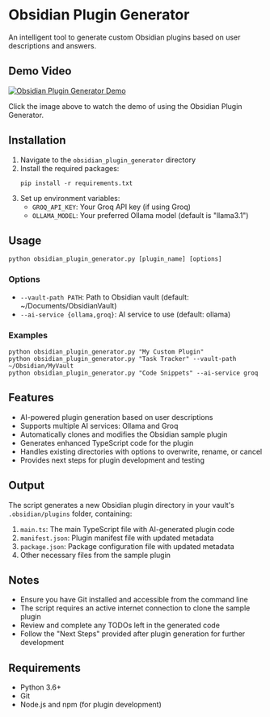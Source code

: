 # Obsidian Plugin Generator

An intelligent tool to generate custom Obsidian plugins based on user descriptions and answers.

## Demo Video

[![Obsidian Plugin Generator Demo](https://img.youtube.com/vi/YXgOXf6oDBQ/0.jpg)](https://www.youtube.com/watch?v=YXgOXf6oDBQ)

Click the image above to watch the demo of using the Obsidian Plugin Generator.

## Installation

1. Navigate to the `obsidian_plugin_generator` directory
2. Install the required packages:
   ```
   pip install -r requirements.txt
   ```
3. Set up environment variables:
   - `GROQ_API_KEY`: Your Groq API key (if using Groq)
   - `OLLAMA_MODEL`: Your preferred Ollama model (default is "llama3.1")

## Usage

```
python obsidian_plugin_generator.py [plugin_name] [options]
```

### Options

- `--vault-path PATH`: Path to Obsidian vault (default: ~/Documents/ObsidianVault)
- `--ai-service {ollama,groq}`: AI service to use (default: ollama)

### Examples

```
python obsidian_plugin_generator.py "My Custom Plugin"
python obsidian_plugin_generator.py "Task Tracker" --vault-path ~/Obsidian/MyVault
python obsidian_plugin_generator.py "Code Snippets" --ai-service groq
```

## Features

- AI-powered plugin generation based on user descriptions
- Supports multiple AI services: Ollama and Groq
- Automatically clones and modifies the Obsidian sample plugin
- Generates enhanced TypeScript code for the plugin
- Handles existing directories with options to overwrite, rename, or cancel
- Provides next steps for plugin development and testing

## Output

The script generates a new Obsidian plugin directory in your vault's `.obsidian/plugins` folder, containing:

1. `main.ts`: The main TypeScript file with AI-generated plugin code
2. `manifest.json`: Plugin manifest file with updated metadata
3. `package.json`: Package configuration file with updated metadata
4. Other necessary files from the sample plugin

## Notes

- Ensure you have Git installed and accessible from the command line
- The script requires an active internet connection to clone the sample plugin
- Review and complete any TODOs left in the generated code
- Follow the "Next Steps" provided after plugin generation for further development

## Requirements

- Python 3.6+
- Git
- Node.js and npm (for plugin development)
